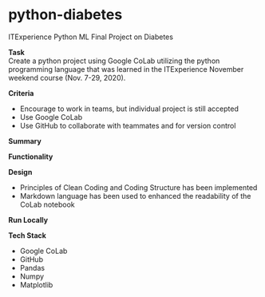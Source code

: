# python-diabetes
ITExperience Python ML Final Project on Diabetes


**Task**\
Create a python project using Google CoLab utilizing the python programming language that was learned in the ITExperience November weekend course (Nov. 7-29, 2020).

**Criteria**
- Encourage to work in teams, but individual project is still accepted
- Use Google CoLab
- Use GitHub to collaborate with teammates and for version control

**Summary**


**Functionality**


**Design**
- Principles of Clean Coding and Coding Structure has been implemented
- Markdown language has been used to enhanced the readability of the CoLab notebook

**Run Locally**


**Tech Stack**
- Google CoLab
- GitHub
- Pandas
- Numpy
- Matplotlib

